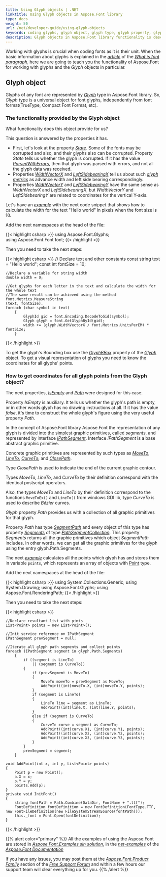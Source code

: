 ```yaml
---
title: Using Glyph objects | .NET
linktitle: Using Glyph objects in Aspose.Font library
type: docs
weight: 50
url: /net/developer-guide/using-glyph-objects
keywords: coding glyphs, glyph object, glyph type, glyph property, glyphs software, scripting glyphs
description: Glyph objects in Aspose.Font library functionality is described by the properties it has. The attached code snippets help you understand how to code Glyphs.
---
```


Working with glyphs is crucial when coding fonts as it is their unit. When the basic information about glyphs is explained in the [*article*](https://docs.aspose.com/font/net/what-is-font/glyph/) of the [*What is font paragraph*](https://docs.aspose.com/font/net/what-is-font/), here we are going to teach you the functionality of Aspose.Font for working with glyphs and the *Glyph* objects in particular.

## Glyph object

				
Glyphs of any font are represented by [*Glyph*](https://apireference.aspose.com/font/net/aspose.font.glyphs/glyph) type in Aspose.Font library.
So, *Glyph* type is a universal object for font glyphs, independently from font format(TrueType, Compact Font Format, etc).

### The functionality provided by the Glyph object

What functionality does this object provide for us?
	
This question is answered by the properties it has. 

- First, let's look at the property [*State*](https://apireference.aspose.com/font/net/aspose.font.glyphs/glyph/properties/state). Some of the fonts may be corrupted and also, and their glyphs also can be corrupted.
Property *State* tells us whether the glyph is corrupted. If it has the value [*ParsedWithErrors*](https://apireference.aspose.com/font/net/aspose.font.glyphs/glyphstate), then that glyph was parsed with errors, and not all the glyph data was received.
- Properties [*WidthVectorX*](https://apireference.aspose.com/font/net/aspose.font.glyphs/glyph/properties/widthvectorx) and [*LeftSidebearingX*](https://apireference.aspose.com/font/net/aspose.font.glyphs/glyph/properties/leftsidebearingx) tell us about such [*glyph metrics*](https://apireference.aspose.com/font/net/aspose.font.glyphs/glyph/properties/state) as advance width and left side bearing correspondingly.
- Properties [*WidthVectorY*](https://apireference.aspose.com/font/net/aspose.font.glyphs/glyph/properties/widthvectory) and [*LeftSidebearingY*](https://apireference.aspose.com/font/net/aspose.font.glyphs/glyph/properties/leftsidebearingy) have the same sense as *WidthVectorX* and *LeftSidebearingX*, but *WidthVectorY* and *LeftSidebearingY* are related to coordinates for the vertical Y-axis.

Let's have an [*example*](https://github.com/aspose-font/Aspose.Font-Documentation/blob/master/net-examples/Aspose.Font.Examples/Glyphs/GlyphMetrics.cs) with the next code snippet that shows how to calculate the width for the text "Hello world" in pixels when the font size is 10.

Add the next namespaces at the head of the file:

{{< highlight csharp >}}
using Aspose.Font.Glyphs;			
using Aspose.Font.Font font;
{{< /highlight >}}

Then you need to take the next steps:

{{< highlight csharp >}}
    // Declare text and other constants
    const string text = "Hello world";
    const int fontSize = 10;

    //Declare a variable for string width
    double width = 0;     

    //Get glyphs for each letter in the text and calculate the width for the whole text
    //The same result can be achieved using the method font.Metrics.MeasureString
    (text, fontSize).
    foreach (char symbol in text)
        {
            GlyphId gid = font.Encoding.DecodeToGid(symbol);
            Glyph glyph = font.GetGlyphById(gid);
            width += (glyph.WidthVectorX / font.Metrics.UnitsPerEM) * fontSize;
        }

{{< /highlight >}}

To get the glyph's Bounding box use the [*GlyphBBox*](https://apireference.aspose.com/font/net/aspose.font.glyphs/glyph/properties/glyphbbox) property of the [*Glyph*](https://apireference.aspose.com/font/net/aspose.font.glyphs/glyph) object. 
To get a visual representation of glyphs you need to know the coordinates for all glyphs' points.

### How to get coordinates for all glyph points from the Glyph object?

The next properties, [*IsEmpty*](https://apireference.aspose.com/font/net/aspose.font.glyphs/glyph/properties/isempty) and [*Path*](https://apireference.aspose.com/font/net/aspose.font.glyphs/glyph/properties/path) were designed for this case.
	
Property *IsEmpty* is auxiliary. It tells us whether the glyph's path is empty, or in other words glyph has no drawing instructions at all. If it has the value *false*, it's time to construct the whole glyph's figure using the very useful property *Path*.

In the concept of Aspose.Font library Aspose.Font the representation of any glyph is divided into the simplest graphic primitives, called *segments*, and represented by interface [*IPathSegment*](https://apireference.aspose.com/font/net/aspose.font.renderingpath/ipathsegment). 
Interface *IPathSegment* is a base abstract graphic primitive. 

Concrete graphic primitives are represented by such types as [*MoveTo*](https://apireference.aspose.com/font/net/aspose.font.renderingpath/moveto), [*LineTo*](https://apireference.aspose.com/font/net/aspose.font.renderingpath/lineto), [*CurveTo*](https://apireference.aspose.com/font/net/aspose.font.renderingpath/curveto), and [*ClosePath*](https://apireference.aspose.com/font/net/aspose.font.renderingpath/closepath/properties/index).

Type *ClosePath* is used to indicate the end of the current graphic contour. 

Types *MoveTo*, *LineTo*, and *CurveTo* by their definition correspond with the identical postscript operators.

Also, the types *MoveTo* and *LineTo* by their definition correspond to the functions `MoveToEx()` and `LineTo()`  from windows GDI lib, type *CurveTo* is used to describe *Bézier* curves.

*Glyph* property *Path* provides us with a collection of all graphic primitives for that glyph. 

Property *Path* has type [*SegmentPath*](https://apireference.aspose.com/font/net/aspose.font.renderingpath/segmentpath) and every object of this type has property [*Segments*](https://apireference.aspose.com/font/net/aspose.font.renderingpath/segmentpath/properties/segments) of type [*PathSegmentCollection*](https://apireference.aspose.com/font/net/aspose.font.renderingpath/pathsegmentcollection). This property *Segments* returns all the graphic primitives which object *SegmentPath* includes. In other words, we can get all the graphic primitives for the glyph using the entry glyph.Path.Segments.

The next [*example*](https://github.com/aspose-font/Aspose.Font-Documentation/blob/master/net-examples/Aspose.Font.Examples/Glyphs/GlyphMetrics.cs) calculates all the points which glyph has and stores them in variable `points`, which represents an array of objects with [Point](https://docs.microsoft.com/en-us/dotnet/api/system.drawing.point?view=net-6.0) type.

Add the next namespaces at the head of the file:

{{< highlight csharp >}}
using System.Collections.Generic;
using System.Drawing;
using Aspose.Font.Glyphs;
using Aspose.Font.RenderingPath;
{{< /highlight >}}

Then you need to take the next steps:

{{< highlight csharp >}}

    //Declare resultant list with pints
    List<Point> points = new List<Point>();

    //Init service reference on IPathSegment
    IPathSegment prevSegment = null;

    //Iterate all glyph path segments and collect points
    foreach (IPathSegment segment in glyph.Path.Segments)
        {
            if ((segment is LineTo)
                || (segment is CurveTo))
            {
                if (prevSegment is MoveTo)
                {
                    MoveTo moveTo = prevSegment as MoveTo;
                    AddPoint((int)moveTo.X, (int)moveTo.Y, points);
                }
                if (segment is LineTo)
                {
                    LineTo line = segment as LineTo;
                    AddPoint((int)line.X, (int)line.Y, points);
                }
                else if (segment is CurveTo)
                {
                    CurveTo curve = segment as CurveTo;
                    AddPoint((int)curve.X1, (int)curve.Y1, points);
                    AddPoint((int)curve.X2, (int)curve.Y2, points);
                    AddPoint((int)curve.X3, (int)curve.Y3, points);
                }
            }
            prevSegment = segment;
        }	
	
	void AddPoint(int x, int y, List<Point> points)
	{
		Point p = new Point();
		p.X = x;
		p.Y = y;
		points.Add(p);
	}
    private void InitFont()
    {            
        string fontPath = Path.Combine(DataDir, FontName + ".ttf");
        FontDefinition fontDefinition = new FontDefinition(FontType.TTF, new FontFileDefinition(new FileSystemStreamSource(fontPath)));
        this._font = Font.Open(fontDefinition);
    }

{{< /highlight >}}


{{% alert color="primary" %}}
All the examples of using the Aspose.Font are stored in [*Aspose.Font.Examples.sln solution*](https://github.com/aspose-font/Aspose.Font-Documentation/tree/master/net-examples), in the [*net-examples*](https://github.com/aspose-font/Aspose.Font-Documentation/tree/master/net-examples) of the [*Aspose.Font Documentation*](https://github.com/aspose-font/Aspose.Font-Documentation)

If you have any issues, you may post them at the [*Aspose.Font.Product Family*](https://forum.aspose.com/c/font/41) section of the [*Free Support Forum*](https://forum.aspose.com/) and within a few hours our support team will clear everything up for you.
{{% /alert %}}


